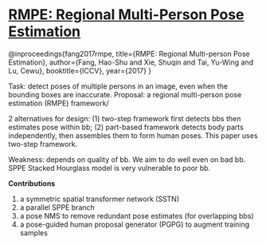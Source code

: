 # [RMPE: Regional Multi-Person Pose Estimation](http://openaccess.thecvf.com/content_ICCV_2017/papers/Fang_RMPE_Regional_Multi-Person_ICCV_2017_paper.pdf)

@inproceedings{fang2017rmpe,
                   title={RMPE: Regional Multi-person Pose Estimation},
                   author={Fang, Hao-Shu and Xie, Shuqin and Tai, Yu-Wing and Lu, Cewu},
                   booktitle={ICCV},
                   year={2017}
                  }

Task: detect poses of multiple persons in an image, even when the bounding boxes are inaccurate.
Proposal: a regional multi-person pose estimation (RMPE) framework/

2 alternatives for design: (1) two-step framework first detects bbs then estimates pose within bb; (2) part-based framework detects body parts independently, then assembles them to form human poses. This paper uses two-step framework.

Weakness: depends on quality of bb. We aim to do well even on bad bb. SPPE Stacked Hourglass model is very vulnerable to poor bb.

**Contributions**

1. a symmetric spatial transformer network (SSTN)
2. a parallel SPPE branch
3. a pose NMS to remove redundant pose estimates (for overlapping bbs)
4. a pose-guided human proposal generator (PGPG) to augment training samples

<!--stackedit_data:
eyJoaXN0b3J5IjpbLTExNDY2Mzc2OF19
-->